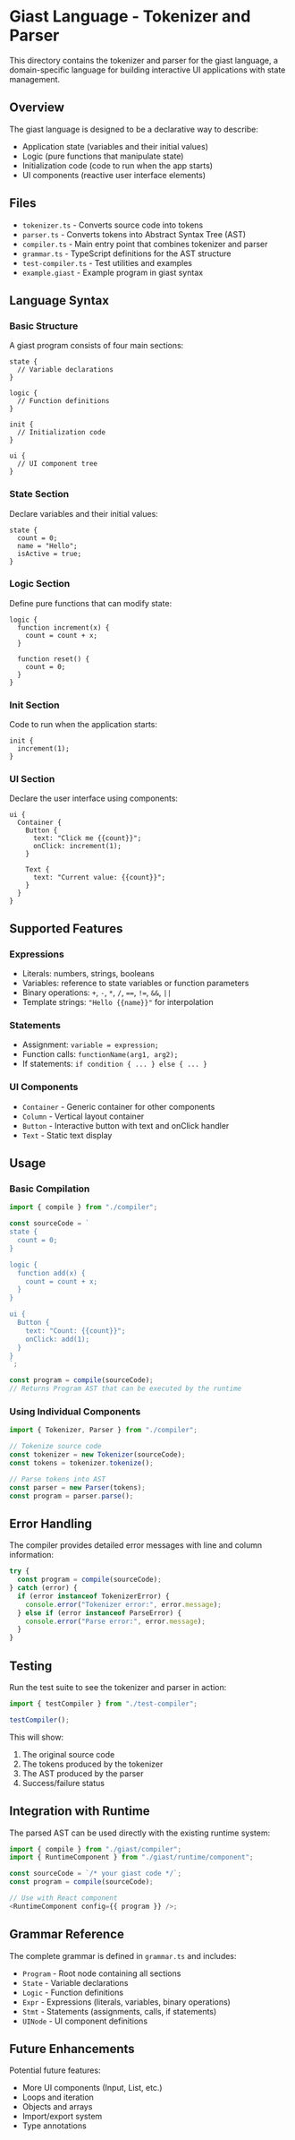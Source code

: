 # Giast Language - Tokenizer and Parser

This directory contains the tokenizer and parser for the giast language, a domain-specific language for building interactive UI applications with state management.

## Overview

The giast language is designed to be a declarative way to describe:

- Application state (variables and their initial values)
- Logic (pure functions that manipulate state)
- Initialization code (code to run when the app starts)
- UI components (reactive user interface elements)

## Files

- `tokenizer.ts` - Converts source code into tokens
- `parser.ts` - Converts tokens into Abstract Syntax Tree (AST)
- `compiler.ts` - Main entry point that combines tokenizer and parser
- `grammar.ts` - TypeScript definitions for the AST structure
- `test-compiler.ts` - Test utilities and examples
- `example.giast` - Example program in giast syntax

## Language Syntax

### Basic Structure

A giast program consists of four main sections:

```giast
state {
  // Variable declarations
}

logic {
  // Function definitions
}

init {
  // Initialization code
}

ui {
  // UI component tree
}
```

### State Section

Declare variables and their initial values:

```giast
state {
  count = 0;
  name = "Hello";
  isActive = true;
}
```

### Logic Section

Define pure functions that can modify state:

```giast
logic {
  function increment(x) {
    count = count + x;
  }

  function reset() {
    count = 0;
  }
}
```

### Init Section

Code to run when the application starts:

```giast
init {
  increment(1);
}
```

### UI Section

Declare the user interface using components:

```giast
ui {
  Container {
    Button {
      text: "Click me {{count}}";
      onClick: increment(1);
    }

    Text {
      text: "Current value: {{count}}";
    }
  }
}
```

## Supported Features

### Expressions

- Literals: numbers, strings, booleans
- Variables: reference to state variables or function parameters
- Binary operations: `+`, `-`, `*`, `/`, `==`, `!=`, `&&`, `||`
- Template strings: `"Hello {{name}}"` for interpolation

### Statements

- Assignment: `variable = expression;`
- Function calls: `functionName(arg1, arg2);`
- If statements: `if condition { ... } else { ... }`

### UI Components

- `Container` - Generic container for other components
- `Column` - Vertical layout container
- `Button` - Interactive button with text and onClick handler
- `Text` - Static text display

## Usage

### Basic Compilation

```typescript
import { compile } from "./compiler";

const sourceCode = `
state {
  count = 0;
}

logic {
  function add(x) {
    count = count + x;
  }
}

ui {
  Button {
    text: "Count: {{count}}";
    onClick: add(1);
  }
}
`;

const program = compile(sourceCode);
// Returns Program AST that can be executed by the runtime
```

### Using Individual Components

```typescript
import { Tokenizer, Parser } from "./compiler";

// Tokenize source code
const tokenizer = new Tokenizer(sourceCode);
const tokens = tokenizer.tokenize();

// Parse tokens into AST
const parser = new Parser(tokens);
const program = parser.parse();
```

## Error Handling

The compiler provides detailed error messages with line and column information:

```typescript
try {
  const program = compile(sourceCode);
} catch (error) {
  if (error instanceof TokenizerError) {
    console.error("Tokenizer error:", error.message);
  } else if (error instanceof ParseError) {
    console.error("Parse error:", error.message);
  }
}
```

## Testing

Run the test suite to see the tokenizer and parser in action:

```typescript
import { testCompiler } from "./test-compiler";

testCompiler();
```

This will show:

1. The original source code
2. The tokens produced by the tokenizer
3. The AST produced by the parser
4. Success/failure status

## Integration with Runtime

The parsed AST can be used directly with the existing runtime system:

```typescript
import { compile } from "./giast/compiler";
import { RuntimeComponent } from "./giast/runtime/component";

const sourceCode = `/* your giast code */`;
const program = compile(sourceCode);

// Use with React component
<RuntimeComponent config={{ program }} />;
```

## Grammar Reference

The complete grammar is defined in `grammar.ts` and includes:

- `Program` - Root node containing all sections
- `State` - Variable declarations
- `Logic` - Function definitions
- `Expr` - Expressions (literals, variables, binary operations)
- `Stmt` - Statements (assignments, calls, if statements)
- `UINode` - UI component definitions

## Future Enhancements

Potential future features:

- More UI components (Input, List, etc.)
- Loops and iteration
- Objects and arrays
- Import/export system
- Type annotations
